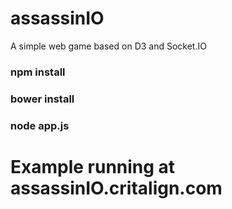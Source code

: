 # assassinIO
A simple web game based on D3 and Socket.IO

### npm install
### bower install
### node app.js

# Example running at assassinIO.critalign.com
